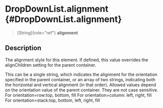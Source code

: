 DropDownList.alignment {#DropDownList.alignment}
======================

> [String]{role="ref"} **alignment**

Description
-----------

The alignment style for this element. If defined, this value overrides
the alignChildren setting for the parent container.

This can be a single string, which indicates the alignment for the
orientation specified in the parent container, or an array of two
strings, indicating both the horizontal and vertical alignment (in that
order). Allowed values depend on the orientation value of the parent
container. They are not case sensitive. For orientation=row:top, bottom,
fill For orientation=column: left, right, fill For
orientation=stack:top, bottom, left, right, fill
